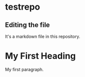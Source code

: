 # testrepo

## Editing the file

It's a markdown file in this repository.

 <!DOCTYPE html>
<html>
<body>

<h1>My First Heading</h1>
<p>My first paragraph.</p>

</body>
</html> 
